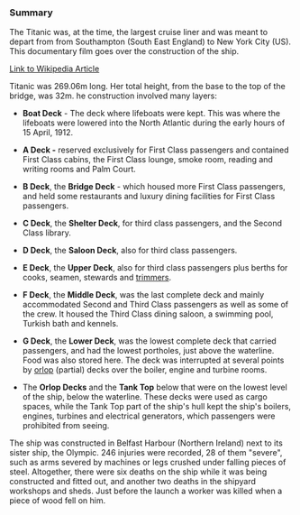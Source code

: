 ### Summary 

The Titanic was, at the time, the largest cruise liner and was meant to depart from from Southampton (South East England) to New York City (US). This documentary film goes over the construction of the ship.

[Link to Wikipedia Article](https://en.wikipedia.org/wiki/Titanic)

Titanic was 269.06m long. Her total height, from the base to the top of the bridge, was 32m. he construction involved many layers:

- **Boat Deck** - The deck where lifeboats were kept. This was where the lifeboats were lowered into the North Atlantic during the early hours of 15 April, 1912.

- **A Deck -** reserved exclusively for First Class passengers and contained First Class cabins, the First Class lounge, smoke room, reading and writing rooms and Palm Court.

- **B Deck**, the **Bridge Deck** - which housed more First Class passengers, and held some restaurants and luxury dining facilities for First Class passengers.

- **C Deck**, the **Shelter Deck**, for third class passengers, and the Second Class library.

- **D Deck**, the **Saloon Deck**, also for third class passengers.

- **E Deck**, the **Upper Deck**, also for third class passengers plus berths for cooks, seamen, stewards and [trimmers](https://en.wikipedia.org/wiki/Coal_trimmer).

- **F Deck**, the **Middle Deck**, was the last complete deck and mainly accommodated Second and Third Class passengers as well as some of the crew. It housed the Third Class dining saloon, a swimming pool, Turkish bath and kennels.

- **G Deck**, the **Lower Deck**, was the lowest complete deck that carried passengers, and had the lowest portholes, just above the waterline. Food was also stored here. The deck was interrupted at several points by [orlop](https://en.wikipedia.org/wiki/Orlop) (partial) decks over the boiler, engine and turbine rooms.

- The **Orlop Decks** and the **Tank Top** below that were on the lowest level of the ship, below the waterline. These decks were used as cargo spaces, while the Tank Top part of the ship's hull kept the ship's boilers, engines, turbines and electrical generators, which passengers were prohibited from seeing.

The ship was constructed in Belfast Harbour (Northern Ireland) next to its sister ship, the Olympic. 246 injuries were recorded, 28 of them "severe", such as arms severed by machines or legs crushed under falling pieces of steel. Altogether, there were six deaths on the ship while it was being constructed and fitted out, and another two deaths in the shipyard workshops and sheds. Just before the launch a worker was killed when a piece of wood fell on him.
